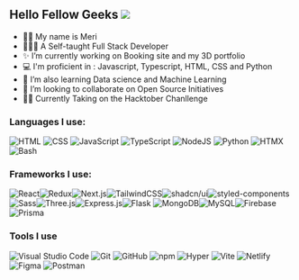 ## Hello Fellow Geeks ![](https://user-images.githubusercontent.com/18350557/176309783-0785949b-9127-417c-8b55-ab5a4333674e.gif)

- 👩🏻 My name is Meri
- 👩🏻‍💻 A Self-taught Full Stack Developer
- ✨ I’m currently working on Booking site and my 3D portfolio
- 💻 I'm proficient in : Javascript, Typescript, HTML, CSS and Python
- 🌱 I’m also learning Data science and Machine Learning 
- 👯 I’m looking to collaborate on Open Source Initiatives
- 💪🏻 Currently Taking on the Hacktober Chanllenge

### Languages I use:
![HTML](https://img.shields.io/badge/-HTML-%23E34F26.svg?style=flat&logo=html5&logoColor=white)
![CSS](https://img.shields.io/badge/-CSS-1572B6?style=flat&logo=css3&logoColor=fff)
![JavaScript](https://img.shields.io/badge/-JavaScript-F7DF1E?style=flat&logo=javascript&logoColor=000)
![TypeScript](https://img.shields.io/badge/-TypeScript-3178C6?style=flat&logo=typescript&logoColor=fff)
![NodeJS](https://img.shields.io/badge/-Node.js-6DA55F?style=flat&logo=node.js&logoColor=white)
![Python](https://img.shields.io/badge/-Python-3776AB?style=flat&logo=python&logoColor=fff)
![HTMX](https://img.shields.io/badge/-HTMX-36C?style=flat&logo=htmx&logoColor=fff)
![Bash](https://img.shields.io/badge/-Bash-4EAA25?style=flat&logo=gnubash&logoColor=fff)

### Frameworks I use:
![React](https://img.shields.io/badge/React-%2320232a.svg?logo=react&logoColor=%2361DAFB)![Redux](https://img.shields.io/badge/Redux-764ABC?logo=redux&logoColor=fff)![Next.js](https://img.shields.io/badge/Next.js-black?logo=next.js&logoColor=white)![TailwindCSS](https://img.shields.io/badge/Tailwind%20CSS-%2338B2AC.svg?logo=tailwind-css&logoColor=white)![shadcn/ui](https://img.shields.io/badge/shadcn%2Fui-000?logo=shadcnui&logoColor=fff)![styled-components](https://img.shields.io/badge/styled--components-DB7093?logo=styledcomponents&logoColor=fff)![Sass](https://img.shields.io/badge/Sass-C69?logo=sass&logoColor=fff)![Three.js](https://img.shields.io/badge/Three.js-000?logo=threedotjs&logoColor=fff)![Express.js](https://img.shields.io/badge/Express.js-%23404d59.svg?logo=express&logoColor=%2361DAFB)![Flask](https://img.shields.io/badge/Flask-000?logo=flask&logoColor=fff)
![MongoDB](https://img.shields.io/badge/MongoDB-%234ea94b.svg?logo=mongodb&logoColor=white)![MySQL](https://img.shields.io/badge/MySQL-4479A1?logo=mysql&logoColor=fff)![Firebase](https://img.shields.io/badge/Firebase-039BE5?logo=Firebase&logoColor=white)![Prisma](https://img.shields.io/badge/Prisma-3982CE?logo=Prisma&logoColor=white)


### Tools I use
![Visual Studio Code](https://custom-icon-badges.demolab.com/badge/-Visual%20Studio%20Code-0078d7.svg?style=flat&logo=vsc&logoColor=white)
![Git](https://img.shields.io/badge/-Git-F05032?style=flat&logo=git&logoColor=fff)
![GitHub](https://img.shields.io/badge/-GitHub-%23121011.svg?style=flat&logo=github&logoColor=white)
![npm](https://img.shields.io/badge/-npm-CB3837?style=flat&logo=npm&logoColor=fff)
![Hyper](https://img.shields.io/badge/-Hyper-000000?style=flat&logo=hyper&logoColor=fff)
![Vite](https://img.shields.io/badge/-Vite-646CFF?style=flat&logo=vite&logoColor=fff)
![Netlify](https://img.shields.io/badge/-Netlify-%23000000?style=flat&logo=netlify&logoColor=#00C7B7)
![Figma](https://img.shields.io/badge/-Figma-F24E1E?style=flat&logo=Figma&logoColor=white)
![Postman](https://img.shields.io/badge/-Postman-FF6C37?style=flat&logo=postman&logoColor=white)

